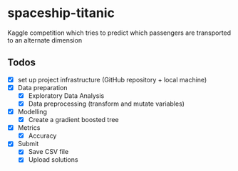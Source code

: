 # spaceship-titanic
Kaggle competition which tries to predict which passengers are transported to an alternate dimension

## Todos
- [x] set up project infrastructure (GitHub repository + local machine)
- [x] Data preparation
  - [x] Exploratory Data Analysis
  - [x] Data preprocessing (transform and mutate variables)
- [x] Modelling
  - [x] Create a gradient boosted tree
- [x] Metrics
  - [x] Accuracy
- [x] Submit
  - [x] Save CSV file
  - [x] Upload solutions
